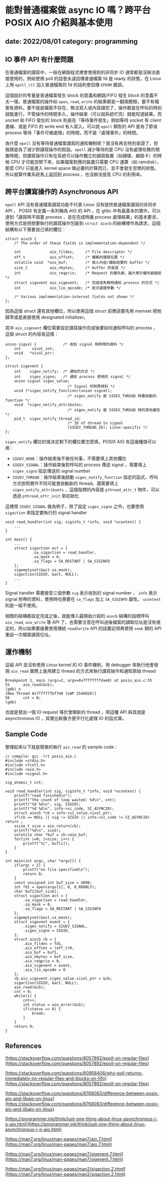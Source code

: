# 能對普通檔案做 async IO 嗎？跨平台 POSIX AIO 介紹與基本使用
date: 2022/08/01
category: programming
---

## IO 事件 API 有什麼問題

在普通檔案的讀寫中，一般在網路程式裡會使用到的非同步 IO 通常都是沒辦法直接使用的，例如使用 poll 的話會永遠回傳普通檔案 fd 是 ready 的狀態，在 Linux 上用 `epoll_ctl` 加入普通檔案的 fd 的話則會回傳 `EPERM` 錯誤。

這個設計的考量是普通檔案發生 block 的意義和網路/FIFO 發生 block 的意義不太一樣。普通檔案的操作如 `open`, `read`, `write` 的結果都是一翻兩瞪眼，要不有檔案有資料，要不就是檔案不存在、無法寫入或內容讀完了，操作都是在呼叫的時刻就能進行，不管操作的時間多久，操作結束（可以說系統忙完）就能知道結果。而 socket 和 FIFO 發生的 block 則是在「等待事件發生」例如等待 socket 有 client 連線、或是 FIFO 的 write end 有人寫入。可以說 `epoll` 類型的 API 是為了節省 process 等待「事件可被處理」的時間，而不是「處理事件」的時間。

為什麼 `epoll` 沒有等待普通檔案讀寫的通知機制呢？我沒有再去特別查證了，但我猜是為了減少對讀寫操作的假設。`epoll` 減少等待的是 CPU 沒有處理任務的閒置時間，但讀寫操作只有在系統可以操作獨立的讀寫裝置（如硬碟、網路卡）的時候 CPU 才可能空閒下來，如果檔案對應的裝置只需要 CPU 運算（如 ramdisk），那麼 CPU 只是進入 kernel space 做必要的計算而已，並不會發生空閒的狀態。所以就算作業系統馬上返回到 process ，也沒辦法提高 CPU 的利用率。

## 跨平台讀寫操作的 Asynchronous API

`epoll` API 沒有普通檔案讀寫功能不代表 Linux 沒有提供普通檔案讀寫的非同步 API ， POSIX 有定義一系列稱為 AIO 的 API ，在 glibc 中有最基本的實作，可以達到「讀寫時不阻塞 process ，並在完成時讓 process 處理結果」的基本要求。使用方式是把想要執行的讀寫操作包裝到 `struct aiocb` 的結構裡作為請求，這個結構有以下需要自己填的欄位：

```
struct aiocb {
    /* The order of these fields is implementation-dependent */

    int             aio_fildes;     /* File descriptor */
    off_t           aio_offset;     /* 檔案的讀寫位置 */
    volatile void  *aio_buf;        /* 寫入內容/讀取結果的 buffer */
    size_t          aio_nbytes;     /* buffer 的長度 */
    int             aio_reqprio;    /* Request 的優先級，越大表示優先級越低 */
    struct sigevent aio_sigevent;   /* 完成或失敗時通知 process 的方式 */
    int             aio_lio_opcode; /* 批次處理參數 */

    /* Various implementation-internal fields not shown */
};
```

因為這個 struct 還有其他欄位，所以使用這個 struct 前應該要先用 memset 把他歸零或是直接使用 designated initializer。

其中 `aio_sigevent` 欄位需要設定讀寫操作完成後要如何通知呼叫的 process ，這個 struct 的內容長這樣：

```
union sigval {            /* 收到 signal 時附帶的資料 */
    int     sival_int;
    void   *sival_ptr;
};

struct sigevent {
    int    sigev_notify;  /* 通知的方式 */
    int    sigev_signo;   /* 通知 process 使用的 signal */
    union sigval sigev_value;
                            /* Signal 的附帶資料 */
    void (*sigev_notify_function)(union sigval);
                            /* sigev_notify 是 SIGEV_THREAD 時要啟動的 function */
    void  *sigev_notify_attributes;
                            /* sigev_notify 是 SIGEV_THREAD 時的其他屬性 */
    pid_t  sigev_notify_thread_id;
                            /* ID of thread to signal
                            (SIGEV_THREAD_ID); Linux-specific */
};
```

`sigev_notify` 欄位的值決定剩下的欄位要怎麼填，POSIX AIO 有這幾種值可以用：

- `SIGEV_NONE`：操作結束後不做任何事，不需要填上其他欄位
- `SIGEV_SIGNAL`：操作結束後對呼叫的 process 傳送 signal ，需要填上 `sigev_signo` 指定傳送的 signal number
- `SIGEV_THREAD`：操作結束後啟動 `sigev_notify_function` 指定的函式，呼叫方式依照實作不同可能會啟動新的 thread。還需要填上 `sigev_notify_attribuets` ，這個指標的內容是 `pthread_attr_t` 物件，可以透過 `pthread_attr_init` 來初始化

這裡用 `SIGEV_SIGNAL` 做為例子，除了設定 `sigev_signo` 之外，也要使用 `sigaction` 來指定要執行的 signal handler

```
void read_handler(int sig, siginfo_t *info, void *ucontext) {                   
    ...                        
}

int main() {
    ...
    struct sigaction act = {                                                
            .sa_sigaction = read_handler,                                   
            .sa_mask = 0,                                                   
            .sa_flags = SA_RESTART | SA_SIGINFO                             
    };                                                                      
    sigemptyset(&act.sa_mask);
    sigaction(SIGIO, &act, NULL);
    ...
}
```

Signal handler 需要接受三個參數 `sig` 表示收到的 signal number ， `info` 表示 signal 附帶的資料，使用時也需要在 `sa_flags` 加上 `SA_SIGINFO` 屬性。 `ucontext` 則是一般不使用。

相關的結構都設定完成之後，就能傳入最開始介紹的 `aiocb` 結構的指標呼叫 `aio_read`, `aio_write` 等 API 了，也需要注意在呼叫過後檔案的讀取位址是沒有規定的，所以如果要接著使用傳統 `read`/`write` API 的話要記得再使用 `seek` 類的 API 重設一次檔案讀寫位址。

## 運作機制

這組 API 並沒有使用 Linux kernel 的 IO 事件機制，用 debugger 來執行他會發現 `aio_read` 實際上是用建立 thread 的方式來執行讀寫操作和通知原始 thread

```
Breakpoint 1, main (argc=2, argv=0x7fffffffdae8) at posix_aio.c:55
55		aio_read(&cb);
(gdb) n
[New Thread 0x7ffff7fbf740 (LWP 2546026)]
56		cnt = 0;
(gdb)
```

也就是發出一個 IO request 等於會開新的 thread ，用這種 API 與其說是 asynchronous IO ，其實比較像方便平行化處理 IO 的函式庫。

## Sample Code

整理起來以下就是簡單的執行 `aio_read` 的 sample code：

```
// compile: gcc -lrt posix_aio.c
#include <stdio.h>
#include <fcntl.h>
#include <aio.h>
#include <signal.h>

sig_atomic_t cnt;

void read_handler(int sig, siginfo_t *info, void *ucontext) {
	printf("read finished\n");
	printf("the count of loop waited: %d\n", cnt);
	printf("%d %d\n", sig, SIGIO);
	printf("%d %d\n", info->si_code, SI_ASYNCIO);
	struct aiocb *cb = info->si_value.sival_ptr;
	if(cb == NULL || sig != SIGIO || info->si_code != SI_ASYNCIO) return ;
	ssize_t size = aio_return(cb);
	printf("%d\n", size);
	volatile char *buf = cb->aio_buf;
	for(int i=0; i<size; i++) {
		printf("%c", buf[i]);
	}
}

int main(int argc, char *argv[]) {
	if(argc < 2) {
		printf("no file specified\n");
		return 0;
	}
	const unsigned int buf_size = 4096;
	int fd1 = open(argv[1], 0, O_RDONLY);
	char buf1[buf_size];
	struct sigaction act = {
		.sa_sigaction = read_handler,
		.sa_mask = 0,
		.sa_flags = SA_RESTART | SA_SIGINFO
	};
	sigemptyset(&act.sa_mask);
	struct sigevent event = {
		.sigev_notify = SIGEV_SIGNAL,
		.sigev_signo = SIGIO,
	};
	struct aiocb cb = {
		.aio_fildes = fd1,
		.aio_offset = (off_t)0,
		.aio_buf = buf1,
		.aio_nbytes = buf_size,
		.aio_reqprio = 0,
		.aio_sigevent = event,
		.aio_lio_opcode = 0
	};
	cb.aio_sigevent.sigev_value.sival_ptr = &cb;
	sigaction(SIGIO, &act, NULL);
	aio_read(&cb);
	cnt = 0;
	while(1) {
		cnt++;
		int status = aio_error(&cb);
		if(status == 0) {
			break;
		}
	}
	return 0;
}

```

## References

[https://stackoverflow.com/questions/8057892/epoll-on-regular-files](https://stackoverflow.com/questions/8057892/epoll-on-regular-files)

[https://stackoverflow.com/questions/60958406/why-poll-returns-immediately-on-regular-files-and-blocks-on-fifo](https://stackoverflow.com/questions/8057892/epoll-on-regular-files)

[https://stackoverflow.com/questions/8768083/difference-between-posix-aio-and-libaio-on-linux](https://stackoverflow.com/questions/8768083/difference-between-posix-aio-and-libaio-on-linux)

[https://programmer.ink/think/just-one-thing-about-linux-asynchronous-i-o-aio.html](https://programmer.ink/think/just-one-thing-about-linux-asynchronous-i-o-aio.html)

[https://man7.org/linux/man-pages/man7/aio.7.html](https://man7.org/linux/man-pages/man7/aio.7.html)

[https://man7.org/linux/man-pages/man7/sigevent.7.html](https://man7.org/linux/man-pages/man7/sigevent.7.html)

[https://man7.org/linux/man-pages/man2/sigaction.2.html](https://man7.org/linux/man-pages/man2/sigaction.2.html)